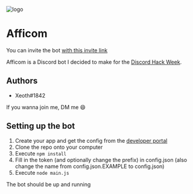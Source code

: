 ![logo](https://i.imgur.com/4JGd7Vv.png)
# Afficom

You can invite the bot [with this invite link](https://discordapp.com/oauth2/authorize?client_id=592661179688812545&permissions=8&scope=bot)

Afficom is a Discord bot I decided to make for the [Discord Hack Week](https://discord.gg/hackweek).
## Authors
- Xeoth#1842

If you wanna join me, DM me 😄


## Setting up the bot
1. Create your app and get the config from the [developer portal](https://discordapp.com/developers/applications/)
2. Clone the repo onto your computer
3. Execute `npm install`
4. Fill in the token (and optionally change the prefix) in config.json (also change the name from config.json.EXAMPLE to config.json)
5. Execute `node main.js`

The bot should be up and running
